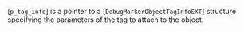 [`p_tag_info`] is a pointer to a [`DebugMarkerObjectTagInfoEXT`]
structure specifying the parameters of the tag to attach to the object.